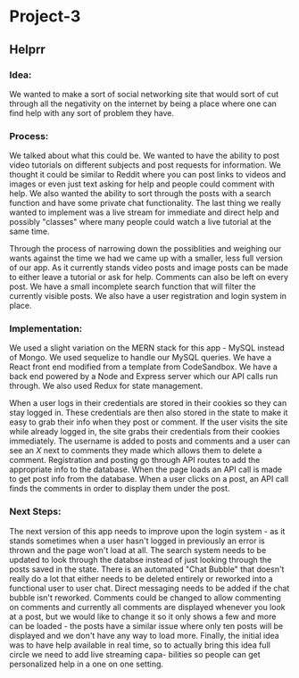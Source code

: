 # Project-3
## Helprr

### Idea:
We wanted to make a sort of social networking site that would sort of cut through all the negativity on the internet
by being a place where one can find help with any sort of problem they have.

### Process:
We talked about what this could be. We wanted to have the ability to post video tutorials on different subjects and post
requests for information. We thought it could be similar to Reddit where you can post links to videos and images or even
just text asking for help and people could comment with help. We also wanted the ability to sort through the posts with a
search function and have some private chat functionality. The last thing we really wanted to implement was a live stream
for immediate and direct help and possibly "classes" where many people could watch a live tutorial at the same time.

Through the process of narrowing down the possiblities and weighing our wants against the time we had we came up with a
smaller, less full version of our app. As it currently stands video posts and image posts can be made to either leave a
tutorial or ask for help. Comments can also be left on every post. We have a small incomplete search function that will
filter the currently visible posts. We also have a user registration and login system in place.

### Implementation:
We used a slight variation on the MERN stack for this app - MySQL instead of Mongo. We used sequelize to handle our MySQL
queries. We have a React front end modified from a template from CodeSandbox. We have a back end powered by a Node and
Express server which our API calls run through. We also used Redux for state management. 

When a user logs in their credentials are stored in their cookies so they can stay logged in. These credentials are then also
stored in the state to make it easy to grab their info when they post or comment. If the user visits the site while already
logged in, the site grabs their credentials from their cookies immediately. The username is added to posts and comments and a
user can see an _X_ next to comments they made which allows them to delete a comment. Registration and posting go through API
routes to add the appropriate info to the database. When the page loads an API call is made to get post info from the database.
When a user clicks on a post, an API call finds the comments in order to display them under the post.

### Next Steps:
The next version of this app needs to improve upon the login system - as it stands sometimes when a user hasn't logged in
previously an error is thrown and the page won't load at all. The search system needs to be updated to look through the
databse instead of just looking through the posts saved in the state. There is an automated "Chat Bubble" that doesn't really
do a lot that either needs to be deleted entirely or reworked into a functional user to user chat. Direct messaging needs to be
added if the chat bubble isn't reworked. Comments could be changed to allow commenting on comments and currently all comments
are displayed whenever you look at a post, but we would like to change it so it only shows a few and more can be loaded - the
posts have a similar issue where only ten posts will be displayed and we don't have any way to load more. Finally, the initial
idea was to have help available in real time, so to actually bring this idea full circle we need to add live streaming capa-
bilities so people can get personalized help in a one on one setting.
